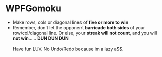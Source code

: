 # WPFGomoku

- Make rows, cols or diagonal lines of **five or more to win** <br>
- Remember, don't let the opponent **barricade both sides** of your row/col/diagonal line. Or else, your **streak will not count**, and you will **not win**...... **DUN DUN DUN** <br><br>
Have fun LUV. No Undo/Redo because im a lazy a$$.

